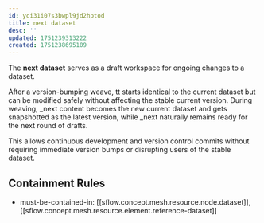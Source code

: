 ```yaml
---
id: yci31i07s3bwpl9jd2hptod
title: next dataset
desc: ''
updated: 1751239313222
created: 1751238695109
---
```


The **next dataset** serves as a draft workspace for ongoing changes to a dataset. 

After a version-bumping weave, tt starts identical to the current dataset but can be modified safely without affecting the stable current version. During weaving, _next content becomes the new current dataset and gets snapshotted as the latest version, while _next naturally remains ready for the next round of drafts.

This allows continuous development and version control commits without requiring immediate version bumps or disrupting users of the stable dataset.


## Containment Rules

- must-be-contained-in: [[sflow.concept.mesh.resource.node.dataset]], [[sflow.concept.mesh.resource.element.reference-dataset]]
